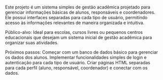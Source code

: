 Este projeto é um sistema simples de gestão acadêmica projetado para gerenciar informações básicas de alunos, responsáveis e coordenadores. Ele possui interfaces separadas para cada tipo de usuário, permitindo acesso às informações relevantes de maneira organizada e intuitiva.

Público-alvo:
Ideal para escolas, cursos livres ou pequenos centros educacionais que desejam um sistema inicial de gestão acadêmica para organizar suas atividades.

Próximos passos:
Começar com um banco de dados básico para gerenciar os dados dos alunos.
Implementar funcionalidades simples de login e autenticação para cada tipo de usuário.
Criar páginas HTML separadas para cada perfil (aluno, responsável, coordenador) e conectar com os dados.

